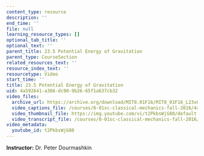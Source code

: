 ```yaml
---
content_type: resource
description: ''
end_time: ''
file: null
learning_resource_types: []
optional_tab_title: ''
optional_text: ''
parent_title: 23.5 Potential Energy of Gravitation
parent_type: CourseSection
related_resources_text: ''
resource_index_text: ''
resourcetype: Video
start_time: ''
title: 23.5 Potential Energy of Gravitation
uid: 4a592641-a386-dc90-9b26-65f1a637cb32
video_files:
  archive_url: https://archive.org/download/MIT8.01F16/MIT8_01F16_L23v05_360p.mp4
  video_captions_file: /courses/8-01sc-classical-mechanics-fall-2016/4ad06ac30d435a2595bf1586cf27f2d7_t2PkbsWjG80.vtt
  video_thumbnail_file: https://img.youtube.com/vi/t2PkbsWjG80/default.jpg
  video_transcript_file: /courses/8-01sc-classical-mechanics-fall-2016/3a5ca15c7042e73a63b6851baf0dabdb_t2PkbsWjG80.pdf
video_metadata:
  youtube_id: t2PkbsWjG80
---
```


**Instructor:** Dr. Peter Dourmashkin